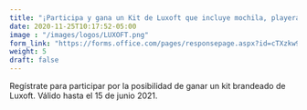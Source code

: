 ```yaml
---
title: "¡Participa y gana un Kit de Luxoft que incluye mochila, playera y water bottle!"
date: 2020-11-25T10:17:52-05:00
image : "/images/logos/LUXOFT.png"
form_link: "https://forms.office.com/pages/responsepage.aspx?id=cTXzkw9Vz0Own80zEzjQhpshyMCd5y5HmQ6bdyOh54ZUNTFFSk9DNVM3UVEyQUhEQUxWTTE0QVg4OC4u  "
weight: 5
draft: false
---
```


Regístrate para participar por la posibilidad de ganar un kit brandeado de Luxoft. Válido hasta el 15 de junio 2021.